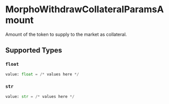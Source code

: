 # MorphoWithdrawCollateralParamsAmount

Amount of the token to supply to the market as collateral.


## Supported Types

### `float`

```python
value: float = /* values here */
```

### `str`

```python
value: str = /* values here */
```

